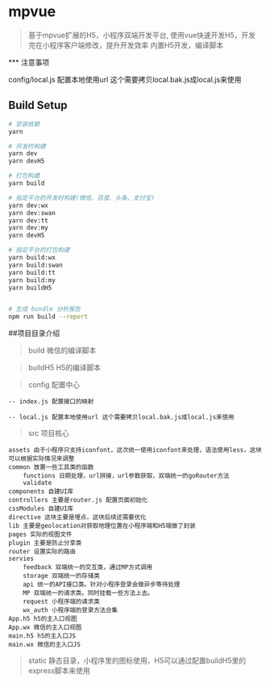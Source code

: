 # mpvue

> 基于mpvue扩展的H5，小程序双端开发平台,
> 使用vue快速开发H5，开发完在小程序客户端修改，提升开发效率
> 内置H5开发，编译脚本

*** 注意事项

config/local.js 配置本地使用url 这个需要拷贝local.bak.js成local.js来使用

## Build Setup

``` bash
# 安装依赖
yarn

# 开发时构建
yarn dev
yarn devH5

# 打包构建
yarn build

# 指定平台的开发时构建(微信、百度、头条、支付宝)
yarn dev:wx
yarn dev:swan
yarn dev:tt
yarn dev:my
yarn devH5

# 指定平台的打包构建
yarn build:wx
yarn build:swan
yarn build:tt
yarn build:my
yarn buildH5


# 生成 bundle 分析报告
npm run build --report
```
##项目目录介绍
 > build 微信的编译脚本

 > buildH5 H5的编译脚本

 > config 配置中心

    -- index.js 配置接口的映射

    -- local.js 配置本地使用url 这个需要拷贝local.bak.js成local.js来使用

> src 项目核心

    assets 由于小程序只支持iconfont，这次统一使用iconfont来处理，语法使用less，这块可以根据实际情况来调整
    common 放置一些工具类的函数
        functions 日期处理，url拼接，url参数获取，双端统一的goRouter方法
        validate
    components 自建UI库
    controllers 主要是router.js 配置页面初始化
    cssModules 自建UI库
    directive 这块主要是埋点，这块后续还需要优化
    lib 主要是geolocation对获取地理位置在小程序端和H5端做了封装
    pages 实际的视图文件
    plugin 主要是防止分享类
    router 设置实际的路由
    servies
        feedback 双端统一的交互类，通过MP方式调用
        storage 双端统一的存储类
        api 统一的API接口类。针对小程序登录会做异步等待处理
        MP 双端统一的请求类。同时挂载一些方法上去。
        request 小程序端的请求类
        wx_auth 小程序端的登录方法合集
    App.h5 h5的主入口视图
    App.wx 微信的主入口视图
    main.h5 h5的主入口JS
    main.wx 微信的主入口JS

> static 静态目录，小程序里的图标使用，H5可以通过配置buildH5里的express脚本来使用

